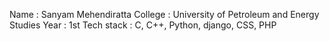 Name       : Sanyam Mehendiratta
College    : University of Petroleum and Energy Studies
Year       : 1st
Tech stack : C, C++, Python, django, CSS, PHP  
